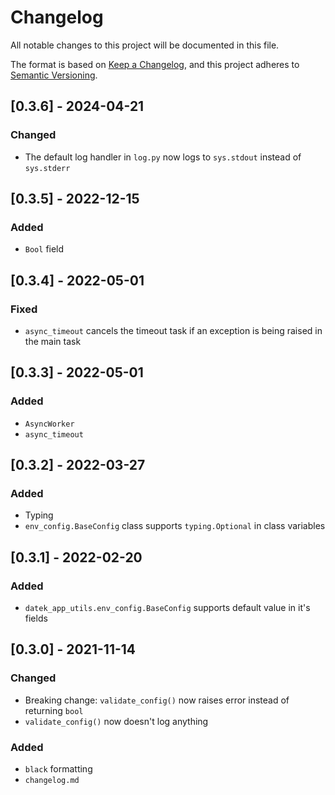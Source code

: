 # Changelog
All notable changes to this project will be documented in this file.

The format is based on [Keep a Changelog](https://keepachangelog.com/en/1.0.0/),
and this project adheres to [Semantic Versioning](https://semver.org/spec/v2.0.0.html).


## [0.3.6] - 2024-04-21
### Changed
- The default log handler in `log.py` now logs to `sys.stdout` instead of `sys.stderr`


## [0.3.5] - 2022-12-15
### Added
- `Bool` field

## [0.3.4] - 2022-05-01
### Fixed
- `async_timeout` cancels the timeout task if an exception is being raised in the main task

## [0.3.3] - 2022-05-01
### Added
- `AsyncWorker`
- `async_timeout`

## [0.3.2] - 2022-03-27
### Added
- Typing
- `env_config.BaseConfig` class supports `typing.Optional` in class variables

## [0.3.1] - 2022-02-20
### Added
- `datek_app_utils.env_config.BaseConfig` supports default value in it's fields

## [0.3.0] - 2021-11-14
### Changed
- Breaking change: `validate_config()` now raises error instead of returning `bool`
- `validate_config()` now doesn't log anything

### Added
- `black` formatting
- `changelog.md`
